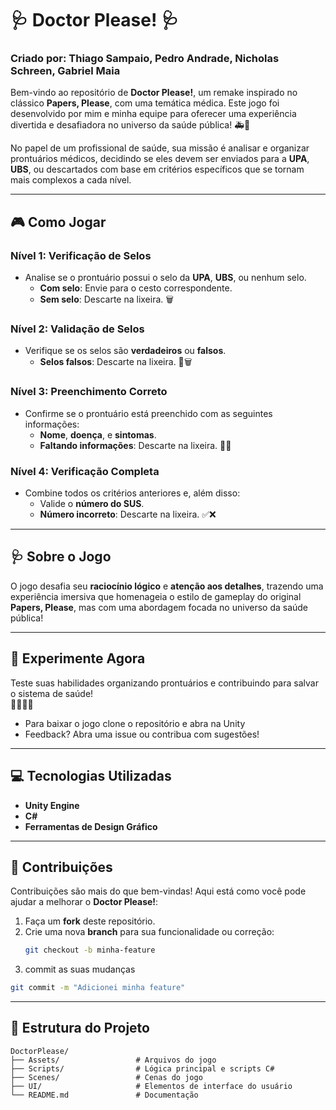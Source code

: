 # 🩺 Doctor Please! 🩺  

### Criado por: Thiago Sampaio, Pedro Andrade, Nicholas Schreen, Gabriel Maia

Bem-vindo ao repositório de **Doctor Please!**, um remake inspirado no clássico **Papers, Please**, com uma temática médica. Este jogo foi desenvolvido por mim e minha equipe para oferecer uma experiência divertida e desafiadora no universo da saúde pública! 🚑🏥  

No papel de um profissional de saúde, sua missão é analisar e organizar prontuários médicos, decidindo se eles devem ser enviados para a **UPA**, **UBS**, ou descartados com base em critérios específicos que se tornam mais complexos a cada nível.

---

## 🎮 Como Jogar  
### **Nível 1: Verificação de Selos**  
- Analise se o prontuário possui o selo da **UPA**, **UBS**, ou nenhum selo.  
  - **Com selo**: Envie para o cesto correspondente.  
  - **Sem selo**: Descarte na lixeira. 🗑️  

### **Nível 2: Validação de Selos**  
- Verifique se os selos são **verdadeiros** ou **falsos**.  
  - **Selos falsos**: Descarte na lixeira. 🚨🗑️  

### **Nível 3: Preenchimento Correto**  
- Confirme se o prontuário está preenchido com as seguintes informações:  
  - **Nome**, **doença**, e **sintomas**.  
  - **Faltando informações**: Descarte na lixeira. 📝❌  

### **Nível 4: Verificação Completa**  
- Combine todos os critérios anteriores e, além disso:  
  - Valide o **número do SUS**.  
  - **Número incorreto**: Descarte na lixeira. ✅❌  

---

## 🩺 Sobre o Jogo  
O jogo desafia seu **raciocínio lógico** e **atenção aos detalhes**, trazendo uma experiência imersiva que homenageia o estilo de gameplay do original **Papers, Please**, mas com uma abordagem focada no universo da saúde pública!  

---

## 📲 Experimente Agora  
Teste suas habilidades organizando prontuários e contribuindo para salvar o sistema de saúde!  
👨‍⚕️👩‍⚕️  
- Para baixar o jogo clone o repositório e abra na Unity
- Feedback? Abra uma issue ou contribua com sugestões!  

---

## 💻 Tecnologias Utilizadas  
- **Unity Engine**  
- **C#**  
- **Ferramentas de Design Gráfico**  

---

## 🤝 Contribuições  
Contribuições são mais do que bem-vindas! Aqui está como você pode ajudar a melhorar o **Doctor Please!**:  

1. Faça um **fork** deste repositório.  
2. Crie uma nova **branch** para sua funcionalidade ou correção:  
   ```bash
   git checkout -b minha-feature
3. commit as suas mudanças
 ```bash
git commit -m "Adicionei minha feature"
 ```
---
## 📂 Estrutura do Projeto  
```plaintext
DoctorPlease/
├── Assets/                 # Arquivos do jogo
├── Scripts/                # Lógica principal e scripts C#
├── Scenes/                 # Cenas do jogo
├── UI/                     # Elementos de interface do usuário
└── README.md               # Documentação
```
